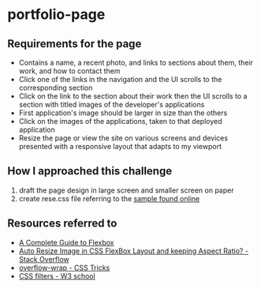 # portfolio-page

## Requirements for the page
- Contains a name, a recent photo, and links to sections about them, their work, and how to contact them
- Click one of the links in the navigation and the UI scrolls to the corresponding section
- Click on the link to the section about their work then the UI scrolls to a section with titled images of the developer's applications
- First application's image should be larger in size than the others
- Click on the images of the applications, taken to that deployed application
- Resize the page or view the site on various screens and devices presented with a responsive layout that adapts to my viewport

## How I approached this challenge 

1. draft the page design in large screen and smaller screen on paper
2. create rese.css file referring to the [sample found online](https://meyerweb.com/eric/tools/css/reset/)


## Resources referred to 

- [A Complete Guide to Flexbox](https://css-tricks.com/snippets/css/a-guide-to-flexbox/)
- [Auto Resize Image in CSS FlexBox Layout and keeping Aspect Ratio? - Stack Overflow](https://stackoverflow.com/questions/21103622/auto-resize-image-in-css-flexbox-layout-and-keeping-aspect-ratio)
- [overflow-wrap - CSS Tricks](https://css-tricks.com/almanac/properties/o/overflow-wrap/)
- [CSS filters - W3 school](https://www.w3schools.com/howto/howto_css_image_effects.asp)